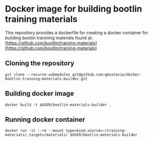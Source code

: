 # Docker image for building bootlin training materials

This repository provides a dockerfile for creating a docker container for building bootlin tranining materials found at: [https://github.com/bootlin/training-materials](https://github.com/bootlin/training-materials)

## Cloning the repository

```
git clone --recurse-submodules git@github.com:gmsotavio/docker-bootlin-training-materials-builder.git
```

## Building docker image

`docker build -t $USER/bootlin-materials-builder .`

## Running docker container

`docker run -it --rm --mount type=bind,source=~/training-materials/,target=/materials/ $USER/bootlin-materials-builder`
